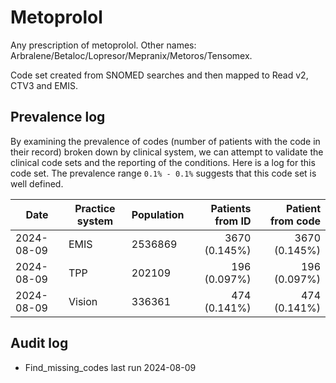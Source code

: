 # Metoprolol

Any prescription of metoprolol. Other names: Arbralene/Betaloc/Lopresor/Mepranix/Metoros/Tensomex.

Code set created from SNOMED searches and then mapped to Read v2, CTV3 and EMIS.

## Prevalence log

By examining the prevalence of codes (number of patients with the code in their record) broken down by clinical system, we can attempt to validate the clinical code sets and the reporting of the conditions. Here is a log for this code set. The prevalence range `0.1% - 0.1%` suggests that this code set is well defined.

| Date       | Practice system | Population | Patients from ID | Patient from code |
| ---------- | --------------- | ---------- | ---------------: | ----------------: |
| 2024-08-09 | EMIS            | 2536869    |    3670 (0.145%) |     3670 (0.145%) |
| 2024-08-09 | TPP             | 202109     |     196 (0.097%) |      196 (0.097%) |
| 2024-08-09 | Vision          | 336361     |     474 (0.141%) |      474 (0.141%) |

## Audit log

- Find_missing_codes last run 2024-08-09
